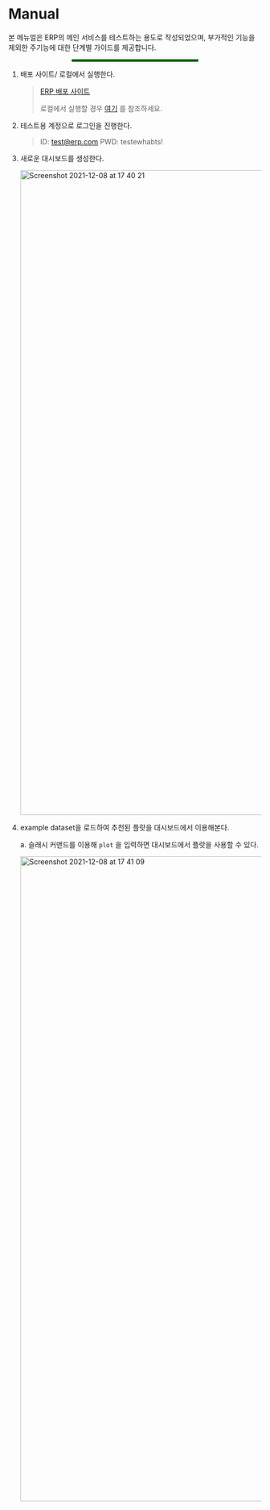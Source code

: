 # Manual

본 메뉴얼은 ERP의 메인 서비스를 테스트하는 용도로 작성되었으며, 부가적인 기능을 제외한 주기능에 대한 단계별 가이드를 제공합니다.

<hr style="height: auto; width: 50%; border-bottom: 5px solid; color: darkgreen; margin: 0 auto" />



1. 배포 사이트/ 로컬에서 실행한다.

   > [ERP 배포 사이트](http://35.224.89.32:3000/)
   >
   > 로컬에서 실행할 경우 [여기](https://github.com/Ewha-BTS/ERP) 를 참조하세요.

2. 테스트용 계정으로 로그인을 진행한다.

   > ID: test@erp.com
   > PWD: testewhabts!

3. 새로운 대시보드를 생성한다.

   <img width="1280" alt="Screenshot 2021-12-08 at 17 40 21" src="https://user-images.githubusercontent.com/49134038/145176621-7a5b791f-93c7-499e-b37f-f7ff85680025.png">

4. example dataset을 로드하여 추천된 플랏을 대시보드에서 이용해본다.

   a. 슬래시 커맨드를 이용해 `plot` 을 입력하면 대시보드에서 플랏을 사용할 수 있다.

   <img width="1280" alt="Screenshot 2021-12-08 at 17 41 09" src="https://user-images.githubusercontent.com/49134038/145176608-0d4a9eb0-9ae4-4fa6-b9e5-50ff36c8c2bf.png">